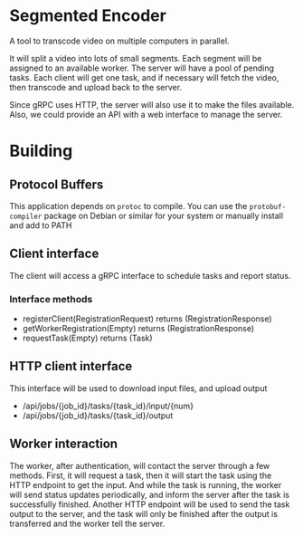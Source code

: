 # Segmented Encoder

A tool to transcode video on multiple computers in parallel.

It will split a video into lots of small segments. Each segment will be assigned to an available worker. The server will
have a pool of pending tasks.
Each client will get one task, and if necessary will fetch the video, then transcode and upload back to the server.

Since gRPC uses HTTP, the server will also use it to make the files available.
Also, we could provide an API with a web interface to manage the server.

# Building

## Protocol Buffers

This application depends on `protoc` to compile.
You can use the `protobuf-compiler` package on Debian or similar for your system or manually install and add to PATH

## Client interface

The client will access a gRPC interface to schedule tasks and report status.

### Interface methods

- registerClient(RegistrationRequest) returns (RegistrationResponse)
- getWorkerRegistration(Empty) returns (RegistrationResponse)
- requestTask(Empty) returns (Task)

## HTTP client interface

This interface will be used to download input files, and upload output

- /api/jobs/{job_id}/tasks/{task_id}/input/{num}
- /api/jobs/{job_id}/tasks/{task_id}/output

## Worker interaction

The worker, after authentication, will contact the server through a few methods.
First, it will request a task, then it will start the task using the HTTP endpoint to get the input. And while the task
is running, the worker will send status updates periodically, and inform the server after the task is successfully
finished. Another HTTP endpoint will be used to send the task output to the server, and the task will only be finished
after the output is transferred and the worker tell the server.